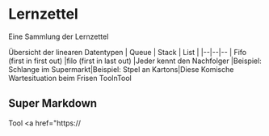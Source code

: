# Lernzettel
Eine Sammlung der Lernzettel

Übersicht der linearen Datentypen
| Queue | Stack | List |
|--|--|--
| Fifo (first in first out)  |filo (first in last out)  |Jeder kennt den Nachfolger
|Beispiel: Schlange im Supermarkt|Beispiel: Stpel an Kartons|Diese Komische Wartesituation beim Frisen ToolnTool

## Super Markdown 

Tool
<a href="https://
<!--stackedit.io/app#providerId=githubWorkspace&owner=INFOGruppeC&repo=Lernzettel&branch=main" target="_blank">Hier stackedit.io öffnen</a>

<!--stackedit_data:
eyJoaXN0b3J5IjpbLTEyMDAwMDYyNjQsLTExMzE4MzA0NjldfQ
==
-->